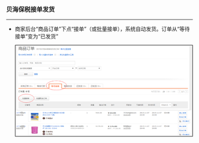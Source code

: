 ### 贝海保税接单发货

---

* 商家后台“商品订单”下点“接单”（或批量接单），系统自动发货。订单从“等待接单“变为“已发货”

  ![](/logistics/images/fbxjdfh_1.png)



